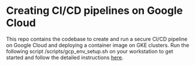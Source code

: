 
# Creating CI/CD pipelines on Google Cloud

This repo contains the codebase to create and run a secure CI/CD pipeline on Google Cloud and deploying a container image on GKE clusters.
Run the following script /scripts/gcp_env_setup.sh on your workstation to get started and follow the detailed instructions [here](https://blogpost).